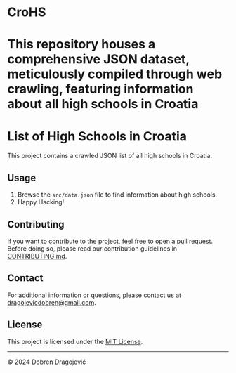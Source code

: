# CroHS
This repository houses a comprehensive JSON dataset, meticulously compiled through web crawling, featuring information about all high schools in Croatia
=======
# List of High Schools in Croatia

This project contains a crawled JSON list of all high schools in Croatia.

## Usage

1. Browse the `src/data.json` file to find information about high schools.
2. Happy Hacking!

## Contributing

If you want to contribute to the project, feel free to open a pull request. Before doing so, please read our contribution guidelines in [CONTRIBUTING.md](CONTRIBUTING.md).

## Contact

For additional information or questions, please contact us at [dragojevicdobren@gmail.com](mailto:dragojevicdobren@gmail.com).

## License

This project is licensed under the [MIT License](LICENSE).

---

© 2024 Dobren Dragojević
